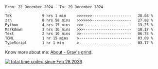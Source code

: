 <!--START_SECTION:waka-->

```txt
From: 22 December 2024 - To: 29 December 2024

TeX              9 hrs 1 min     >>>>>>>------------------   28.04 %
zsh              8 hrs 58 mins   >>>>>>>------------------   27.88 %
Python           4 hrs 15 mins   >>>----------------------   13.25 %
Markdown         3 hrs 16 mins   >>>----------------------   10.17 %
Text             2 hrs 10 mins   >>-----------------------   06.74 %
TOML             1 hr 15 mins    >------------------------   03.89 %
TypeScript       1 hr 1 min      >------------------------   03.17 %
```

<!--END_SECTION:waka-->

<!-- [![grayxu's github stats](https://github-readme-stats.vercel.app/api?username=grayxu&count_private=true&show_icons=true)](https://github.com/grayxu) -->

Know more about me: [About - Gray's grind](https://www.grayxu.cn/).
<p align="left">
  <a href="https://wakatime.com/@c69eb31e-43a1-463f-8968-c3449e386f57"><img src="https://wakatime.com/badge/user/c69eb31e-43a1-463f-8968-c3449e386f57.svg" title="Total time coded since Feb 28 2023" /></a>
</p>

